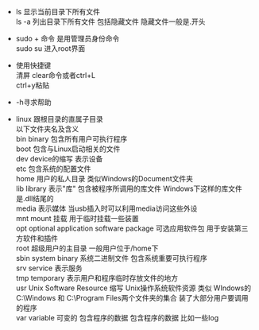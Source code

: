 * ls 显示当前目录下所有文件  
  ls -a 列出目录下所有文件 包括隐藏文件   隐藏文件一般是.开头 
* sudo + 命令 是用管理员身份命令  
  sudo su 进入root界面  
* 使用快捷键  
  清屏 clear命令或者ctrl+L  
  ctrl+y粘贴  
* -h寻求帮助  
   
* linux  跟根目录的直属子目录  
  以下文件夹名及含义  
  bin binary 包含所有用户可执行程序  
  boot 包含与Linux启动相关的文件  
  dev  device的缩写  表示设备   
  etc 包含系统的配置文件   
  home 用户的私人目录 类似Windows的Document文件夹  
  lib  library 表示"库" 包含被程序所调用的库文件  Windows下这样的库文件是.dll结尾的  
  media 表示媒体 当usb插入时可以利用media访问这些外设  
  mnt mount 挂载 用于临时挂载一些装置  
  opt optional application software package 可选应用软件包  用于安装第三方软件和插件  
  root 超级用户的主目录 一般用户位于/home下  
  sbin system binary 系统二进制文件 包含系统重要可执行程序  
  srv service 表示服务  
  tmp temporary 表示用户和程序临时存放文件的地方  
  usr Unix Software Resource 缩写 Unix操作系统软件资源 类似 WIndows的C:\Windows 和 C:\Program Files两个文件夹的集合 装了大部分用户要调用的程序  
  var variable  可变的 包含程序的数据 包含程序的数据 比如一些log  
  
